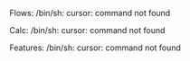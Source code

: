 Flows: /bin/sh: cursor: command not found

Calc: /bin/sh: cursor: command not found

Features: /bin/sh: cursor: command not found
